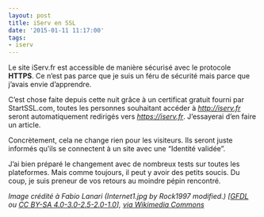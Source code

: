 ```yaml
---
layout: post
title: iServ en SSL
date: '2015-01-11 11:17:00'
tags:
- iserv
---
```


Le site iServ.fr est accessible de manière sécurisé avec le protocole **HTTPS**. Ce n’est pas parce que je suis un féru de sécurité mais parce que j’avais envie d’apprendre.

C’est chose faite depuis cette nuit grâce à un certificat gratuit fourni par StartSSL.com, toutes les personnes souhaitant accéder à *http://iserv.fr* seront automatiquement redirigés vers *https://iserv.fr*. J’essayerai d’en faire un article.

Concrètement, cela ne change rien pour les visiteurs. Ils seront juste informés qu’ils se connectent à un site avec une “Identité validée”.

J’ai bien préparé le changement avec de nombreux tests sur toutes les plateformes. Mais comme toujours, il peut y avoir des petits soucis. Du coup, je suis preneur de vos retours au moindre pépin rencontré.



*Image crédité à Fabio Lanari (Internet1.jpg by Rock1997 modified.) [<a href="http://www.gnu.org/copyleft/fdl.html">GFDL</a> ou <a href="https://creativecommons.org/licenses/by-sa/4.0-3.0-2.5-2.0-1.0">CC BY-SA 4.0-3.0-2.5-2.0-1.0</a>], <a href="https://commons.wikimedia.org/wiki/File%3AInternet2.jpg">via Wikimedia Commons</a>*